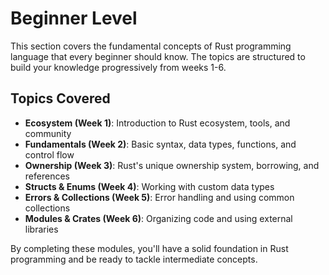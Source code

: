 # Beginner Level

This section covers the fundamental concepts of Rust programming language that every beginner should know. The topics are structured to build your knowledge progressively from weeks 1-6.

## Topics Covered

- **Ecosystem (Week 1)**: Introduction to Rust ecosystem, tools, and community
- **Fundamentals (Week 2)**: Basic syntax, data types, functions, and control flow
- **Ownership (Week 3)**: Rust's unique ownership system, borrowing, and references
- **Structs & Enums (Week 4)**: Working with custom data types
- **Errors & Collections (Week 5)**: Error handling and using common collections
- **Modules & Crates (Week 6)**: Organizing code and using external libraries

By completing these modules, you'll have a solid foundation in Rust programming and be ready to tackle intermediate concepts.
